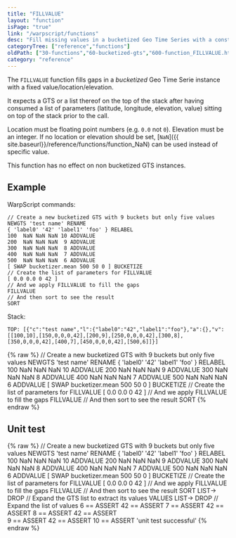 ```yaml
---
title: "FILLVALUE"
layout: "function"
isPage: "true"
link: "/warpscript/functions"
desc: "Fill missing values in a bucketized Geo Time Series with a constant"
categoryTree: ["reference","functions"]
oldPath: ["30-functions","60-bucketized-gts","600-function_FILLVALUE.html.md"]
category: "reference"
---
```

 

The `FILLVALUE` function fills gaps in a *bucketized* Geo Time Serie instance with a fixed value/location/elevation.

It expects a GTS or a list thereof on the top of the stack after having consumed a list of parameters (latitude, longitude, elevation, value) sitting on top of the stack prior to the call. 

Location must be floating point numbers (e.g. `0.0` not `0`). Elevation must be an integer. If no location or elevation should be set, [`NaN`]({{ site.baseurl}}/reference/functions/function_NaN) can be used instead of specific value.

This function has no effect on non bucketized GTS instances.


## Example ##


WarpScript commands:

    // Create a new bucketized GTS with 9 buckets but only five values
    NEWGTS 'test name' RENAME
    { 'label0' '42' 'label1' 'foo' } RELABEL
    100  NaN NaN NaN 10 ADDVALUE
    200  NaN NaN NaN  9 ADDVALUE
    300  NaN NaN NaN  8 ADDVALUE
    400  NaN NaN NaN  7 ADDVALUE
    500  NaN NaN NaN  6 ADDVALUE
    [ SWAP bucketizer.mean 500 50 0 ] BUCKETIZE
    // Create the list of parameters for FILLVALUE
    [ 0.0 0.0 0 42 ]
    // And we apply FILLVALUE to fill the gaps
    FILLVALUE
    // And then sort to see the result
    SORT

Stack: 

    TOP: [{"c":"test name","l":{"label0":"42","label1":"foo"},"a":{},"v":[[100,10],[150,0,0,0,42],[200,9],[250,0,0,0,42],[300,8],[350,0,0,0,42],[400,7],[450,0,0,0,42],[500,6]]}]

{% raw %}
<warp10-warpscript-widget backend="{{backend}}"  exec-endpoint="{{execEndpoint}}">// Create a new bucketized GTS with 9 buckets but only five values
NEWGTS 'test name' RENAME
{ 'label0' '42' 'label1' 'foo' } RELABEL
100  NaN NaN NaN 10 ADDVALUE
200  NaN NaN NaN  9 ADDVALUE
300  NaN NaN NaN  8 ADDVALUE
400  NaN NaN NaN  7 ADDVALUE
500  NaN NaN NaN  6 ADDVALUE
[ SWAP bucketizer.mean 500 50 0 ] BUCKETIZE
// Create the list of parameters for FILLVALUE
[ 0.0 0.0 0 42 ]
// And we apply FILLVALUE to fill the gaps
FILLVALUE
// And then sort to see the result
SORT
</warp10-warpscript-widget>
{% endraw %}    


## Unit test ##

{% raw %}
<warp10-warpscript-widget backend="{{backend}}"  exec-endpoint="{{execEndpoint}}">// Create a new bucketized GTS with 9 buckets but only five values
NEWGTS 'test name' RENAME
{ 'label0' '42' 'label1' 'foo' } RELABEL
100  NaN NaN NaN 10 ADDVALUE
200  NaN NaN NaN  9 ADDVALUE
300  NaN NaN NaN  8 ADDVALUE
400  NaN NaN NaN  7 ADDVALUE
500  NaN NaN NaN  6 ADDVALUE
[ SWAP bucketizer.mean 500 50 0 ] BUCKETIZE
// Create the list of parameters for FILLVALUE
[ 0.0 0.0 0 42 ]
// And we apply FILLVALUE to fill the gaps
FILLVALUE
// And then sort to see the result
SORT
LIST-> DROP   // Expand the GTS list to extract its values
VALUES
LIST-> DROP   // Expand the list of values
6 == ASSERT 42 == ASSERT 
7 == ASSERT 42 == ASSERT 
8 == ASSERT 42 == ASSERT  
9 == ASSERT 42 == ASSERT 
10 == ASSERT 
'unit test successful'
</warp10-warpscript-widget>
{% endraw %} 

